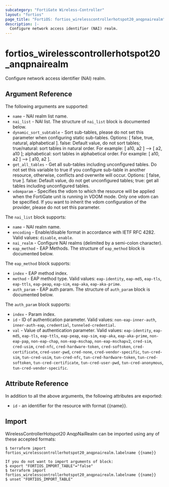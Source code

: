 ```yaml
---
subcategory: "FortiGate Wireless-Controller"
layout: "fortios"
page_title: "FortiOS: fortios_wirelesscontrollerhotspot20_anqpnairealm"
description: |-
  Configure network access identifier (NAI) realm.
---
```


# fortios_wirelesscontrollerhotspot20_anqpnairealm
Configure network access identifier (NAI) realm.

## Argument Reference

The following arguments are supported:

* `name` - NAI realm list name.
* `nai_list` - NAI list. The structure of `nai_list` block is documented below.
* `dynamic_sort_subtable` - Sort sub-tables, please do not set this parameter when configuring static sub-tables. Options: [ false, true, natural, alphabetical ]. false: Default value, do not sort tables; true/natural: sort tables in natural order. For example: [ a10, a2 ] --> [ a2, a10 ]; alphabetical: sort tables in alphabetical order. For example: [ a10, a2 ] --> [ a10, a2 ].
* `get_all_tables` - Get all sub-tables including unconfigured tables. Do not set this variable to true if you configure sub-table in another resource, otherwise, conflicts and overwrite will occur. Options: [ false, true ]. false: Default value, do not get unconfigured tables; true: get all tables including unconfigured tables. 
* `vdomparam` - Specifies the vdom to which the resource will be applied when the FortiGate unit is running in VDOM mode. Only one vdom can be specified. If you want to inherit the vdom configuration of the provider, please do not set this parameter.

The `nai_list` block supports:

* `name` - NAI realm name.
* `encoding` - Enable/disable format in accordance with IETF RFC 4282. Valid values: `disable`, `enable`.
* `nai_realm` - Configure NAI realms (delimited by a semi-colon character).
* `eap_method` - EAP Methods. The structure of `eap_method` block is documented below.

The `eap_method` block supports:

* `index` - EAP method index.
* `method` - EAP method type. Valid values: `eap-identity`, `eap-md5`, `eap-tls`, `eap-ttls`, `eap-peap`, `eap-sim`, `eap-aka`, `eap-aka-prime`.
* `auth_param` - EAP auth param. The structure of `auth_param` block is documented below.

The `auth_param` block supports:

* `index` - Param index.
* `id` - ID of authentication parameter. Valid values: `non-eap-inner-auth`, `inner-auth-eap`, `credential`, `tunneled-credential`.
* `val` - Value of authentication parameter. Valid values: `eap-identity`, `eap-md5`, `eap-tls`, `eap-ttls`, `eap-peap`, `eap-sim`, `eap-aka`, `eap-aka-prime`, `non-eap-pap`, `non-eap-chap`, `non-eap-mschap`, `non-eap-mschapv2`, `cred-sim`, `cred-usim`, `cred-nfc`, `cred-hardware-token`, `cred-softoken`, `cred-certificate`, `cred-user-pwd`, `cred-none`, `cred-vendor-specific`, `tun-cred-sim`, `tun-cred-usim`, `tun-cred-nfc`, `tun-cred-hardware-token`, `tun-cred-softoken`, `tun-cred-certificate`, `tun-cred-user-pwd`, `tun-cred-anonymous`, `tun-cred-vendor-specific`.


## Attribute Reference

In addition to all the above arguments, the following attributes are exported:
* `id` - an identifier for the resource with format {{name}}.

## Import

WirelessControllerHotspot20 AnqpNaiRealm can be imported using any of these accepted formats:
```
$ terraform import fortios_wirelesscontrollerhotspot20_anqpnairealm.labelname {{name}}

If you do not want to import arguments of block:
$ export "FORTIOS_IMPORT_TABLE"="false"
$ terraform import fortios_wirelesscontrollerhotspot20_anqpnairealm.labelname {{name}}
$ unset "FORTIOS_IMPORT_TABLE"
```
